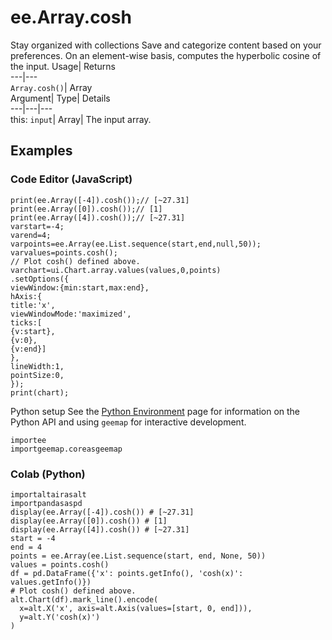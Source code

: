  
#  ee.Array.cosh
Stay organized with collections  Save and categorize content based on your preferences. 
On an element-wise basis, computes the hyperbolic cosine of the input. Usage| Returns  
---|---  
`Array.cosh()`| Array  
Argument| Type| Details  
---|---|---  
this: `input`| Array| The input array.  
## Examples
### Code Editor (JavaScript)
```
print(ee.Array([-4]).cosh());// [~27.31]
print(ee.Array([0]).cosh());// [1]
print(ee.Array([4]).cosh());// [~27.31]
varstart=-4;
varend=4;
varpoints=ee.Array(ee.List.sequence(start,end,null,50));
varvalues=points.cosh();
// Plot cosh() defined above.
varchart=ui.Chart.array.values(values,0,points)
.setOptions({
viewWindow:{min:start,max:end},
hAxis:{
title:'x',
viewWindowMode:'maximized',
ticks:[
{v:start},
{v:0},
{v:end}]
},
lineWidth:1,
pointSize:0,
});
print(chart);
```

Python setup
See the [ Python Environment](https://developers.google.com/earth-engine/guides/python_install) page for information on the Python API and using `geemap` for interactive development.
```
importee
importgeemap.coreasgeemap
```

### Colab (Python)
```
importaltairasalt
importpandasaspd
display(ee.Array([-4]).cosh()) # [~27.31]
display(ee.Array([0]).cosh()) # [1]
display(ee.Array([4]).cosh()) # [~27.31]
start = -4
end = 4
points = ee.Array(ee.List.sequence(start, end, None, 50))
values = points.cosh()
df = pd.DataFrame({'x': points.getInfo(), 'cosh(x)': values.getInfo()})
# Plot cosh() defined above.
alt.Chart(df).mark_line().encode(
  x=alt.X('x', axis=alt.Axis(values=[start, 0, end])),
  y=alt.Y('cosh(x)')
)
```

